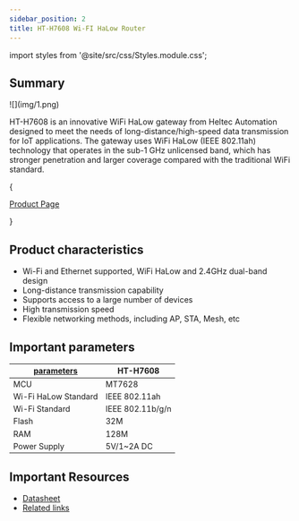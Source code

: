 ```yaml
---
sidebar_position: 2
title: HT-H7608 Wi-FI HaLow Router
---
```


import styles from '@site/src/css/Styles.module.css';


## Summary

<div style={{ textAlign: 'center' }}>
  ![](img/1.png)
</div>

HT-H7608 is an innovative WiFi HaLow gateway from Heltec Automation designed to meet the needs of long-distance/high-speed data transmission for IoT applications. The gateway uses WiFi HaLow (IEEE 802.11ah) technology that operates in the sub-1 GHz unlicensed band, which has stronger penetration and larger coverage compared with the traditional WiFi standard.

{<div className={styles.btnContainer}>
  <a href="https://heltec.org/project/ht-h7608/" className={styles.btnLink1}>
    Product Page
  </a>
</div>}

## Product characteristics

- Wi-Fi and Ethernet supported, WiFi HaLow and 2.4GHz dual-band design
- Long-distance transmission capability
- Supports access to a large number of devices
- High transmission speed
- Flexible networking methods, including AP, STA, Mesh, etc

## Important parameters
| [parameters](https://resource.heltec.cn/download/HT-HC01/Datasheet/HT-HC01.pdf)         | HT-H7608          |
|--------------------|----------------------------|
|MCU     |	   	MT7628               |
|Wi-Fi HaLow Standard  |     	IEEE 802.11ah             |
| Wi-Fi Standard      |   	IEEE 802.11b/g/n               |
|Flash          | 	32M          |
| RAM            |  	128M|
| Power Supply         |   	5V/1~2A DC   |

## Important Resources

- [Datasheet](https://resource.heltec.cn/download/HT-H7608/HT-H7608_1.0.pdf)
- [Related links](https://resource.heltec.cn/download/WiFi_LoRa_32_V3/)

